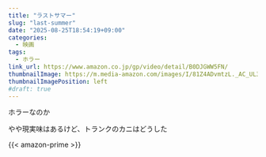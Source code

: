 ```yaml
---
title: "ラストサマー"
slug: "last-summer"
date: "2025-08-25T18:54:19+09:00"
categories:
  - 映画
tags:
  - ホラー
link_url: https://www.amazon.co.jp/gp/video/detail/B0DJGWW5FN/
thumbnailImage: https://m.media-amazon.com/images/I/81Z4ADvmtzL._AC_UL320_.jpg
thumbnailImagePosition: left
#draft: true
---
```

ホラーなのか
<!--more-->
やや現実味はあるけど、トランクのカニはどうした

{{< amazon-prime >}}

